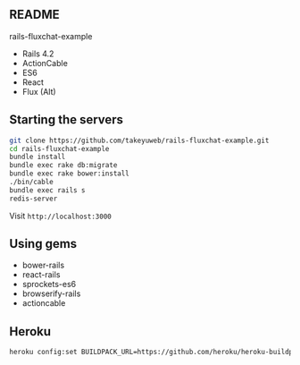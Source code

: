 README
---

rails-fluxchat-example

- Rails 4.2
- ActionCable
- ES6
- React
- Flux (Alt)

## Starting the servers

```bash
git clone https://github.com/takeyuweb/rails-fluxchat-example.git
cd rails-fluxchat-example
bundle install
bundle exec rake db:migrate
bundle exec rake bower:install
./bin/cable
bundle exec rails s
redis-server
```

Visit `http://localhost:3000`


## Using gems

- bower-rails
- react-rails
- sprockets-es6
- browserify-rails
- actioncable

## Heroku

```bash
heroku config:set BUILDPACK_URL=https://github.com/heroku/heroku-buildpack-multi.git
```
